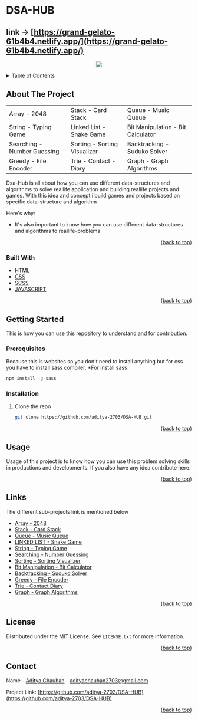 # DSA-HUB

## link -> [https://grand-gelato-61b4b4.netlify.app/](https://grand-gelato-61b4b4.netlify.app/)

<p align="center">
  <img src="bg.png">
</p>






<!-- TABLE OF CONTENTS -->
<details>
  <summary>Table of Contents</summary>
  <ol>
    <li>
      <a href="#about-the-project">About The Project</a>
      <ul>
        <li><a href="#built-with">Built With</a></li>
      </ul>
    </li>
    <li>
      <a href="#getting-started">Getting Started</a>
      <ul>
        <li><a href="#installation">Installation</a></li>
      </ul>
    </li>
    <li><a href="#usage">Usage</a></li>
    <li><a href="#license">License</a></li>
    <li><a href="#contact">Contact</a></li>
  </ol>
</details>



<!-- ABOUT THE PROJECT -->
## About The Project

| | | |
| ------------- | ------------- | ------------- |
| Array - 2048  | Stack - Card Stack  | Queue - Music Queue |
| String - Typing Game  | Linked List - Snake Game  | Bit Manipulation - Bit Calculator |
| Searching - Number Guessing  | Sorting - Sorting Visualizer  | Backtracking - Suduko Solver |
| Greedy - File Encoder | Trie - Contact - Diary | Graph - Graph Algorithms | 

Dsa-Hub is all about how you can use different data-structures and algorithms to solve reallife application and building reallife projects and games. With this idea and concept i build games and projects  based on specific data-structure and algorithm

Here's why:
* It's also important to know how you can use different data-structures and algorithms to reallife-problems

<p align="right">(<a href="#top">back to top</a>)</p>



### Built With


* [HTML](https://www.w3schools.com/HTML/)
* [CSS](https://www.w3schools.com/css/)
* [SCSS](https://www.w3schools.com/SASS/)
* [JAVASCRIPT](https://www.w3schools.com/JS/)

<p align="right">(<a href="#top">back to top</a>)</p>



<!-- GETTING STARTED -->
## Getting Started

This is how you can use this repository to understand and for contribution.

### Prerequisites

Because this is websites so you don't need to install anything but for css you have to install sass compiler.
*For install sass
  ```sh
  npm install -g sass
  ```

### Installation

1. Clone the repo
   ```sh
   git clone https://github.com/aditya-2703/DSA-HUB.git
   ```
   
<p align="right">(<a href="#top">back to top</a>)</p>



<!-- USAGE EXAMPLES -->
## Usage

Usage of this project is to know how you can use this problem solving skills in productions and developments. If you also have any idea contribute here.


<p align="right">(<a href="#top">back to top</a>)</p>


## Links 

The different sub-projects link is mentioned below
* [Array - 2048](https://github.com/aditya-2703/DSA-HUB/tree/main/ARRAY%20-%20MATRIX)
* [Stack - Card Stack](https://github.com/aditya-2703/DSA-HUB/tree/main/STACK)
* [Queue - Music Queue](https://github.com/aditya-2703/DSA-HUB/tree/main/QUEUE)
* [LINKED LIST - Snake Game](https://github.com/aditya-2703/DSA-HUB/tree/main/LINKED_LIST)
* [String - Typing Game](https://github.com/aditya-2703/DSA-HUB/tree/main/STRING)
* [Searching - Number Guessing](https://github.com/aditya-2703/DSA-HUB/tree/main/SEARCHING)
* [Sorting - Sorting Visualizer](https://github.com/aditya-2703/DSA-HUB/tree/main/SORTING)
* [Bit Manipulation - Bit Calculator](https://github.com/aditya-2703/DSA-HUB/tree/main/BIT-MAGIC)
* [Backtracking - Suduko Solver](https://github.com/aditya-2703/DSA-HUB/tree/main/BACKTRACKING)
* [Greedy - File Encoder](https://github.com/aditya-2703/DSA-HUB/tree/main/GREEDY)
* [Trie - Contact Diary](https://github.com/aditya-2703/DSA-HUB/tree/main/TRIE)
* [Graph - Graph Algorithms](https://github.com/aditya-2703/DSA-HUB/tree/main/GRAPH)

<p align="right">(<a href="#top">back to top</a>)</p>


<!-- LICENSE -->
## License

Distributed under the MIT License. See `LICENSE.txt` for more information.

<p align="right">(<a href="#top">back to top</a>)</p>



<!-- CONTACT -->
## Contact

Name - [Aditya Chauhan](https://www.linkedin.com/in/aditya-2703) - adityachauhan2703@gmail.com

Project Link: [https://github.com/aditya-2703/DSA-HUB](https://github.com/aditya-2703/DSA-HUB)

<p align="right">(<a href="#top">back to top</a>)</p>



